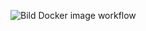 ![Bild Docker image workflow](https://github.com/robinostlund/docker-trexminer/actions/workflows/docker-image.yml/badge.svg)